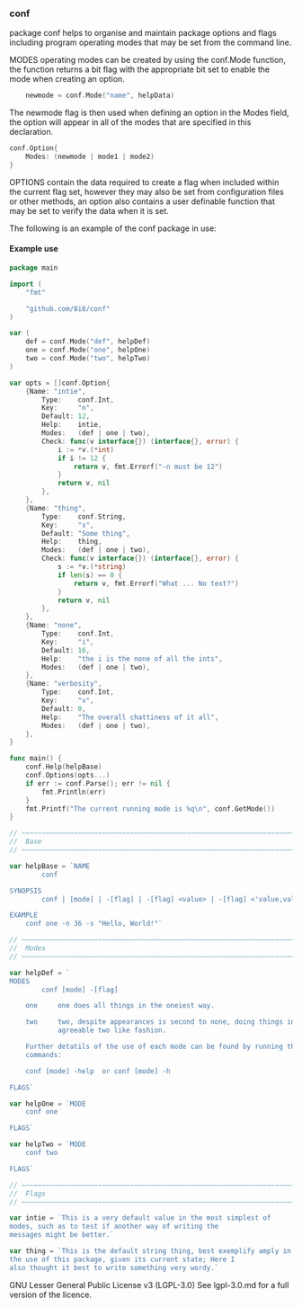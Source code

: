 ### conf

package conf helps to organise and maintain package options and flags including
program operating modes that may be set from the command line.

MODES operating modes can be created by using the conf.Mode function, the
function returns a bit flag with the appropriate bit set to enable the mode
when creating an option.

```go
	newmode = conf.Mode("name", helpData)
```

The newmode flag is then used when defining an option in the Modes field, the
option will appear in all of the modes that are specified in this declaration.

```go
conf.Option{
	Modes: (newmode | mode1 | mode2)
}
```

OPTIONS contain the data required to create a flag when included within the
current flag set, however they may also be set from configuration files or
other methods, an option also contains a user definable function that may be
set to verify the data when it is set.

The following is an example of the conf package in use:


#### Example use

```go
package main

import (
	"fmt"

	"github.com/8i8/conf"
)

var (
	def = conf.Mode("def", helpDef)
	one = conf.Mode("one", helpOne)
	two = conf.Mode("two", helpTwo)
)

var opts = []conf.Option{
	{Name: "intie",
		Type:    conf.Int,
		Key:     "n",
		Default: 12,
		Help:    intie,
		Modes:   (def | one | two),
		Check: func(v interface{}) (interface{}, error) {
			i := *v.(*int)
			if i != 12 {
				return v, fmt.Errorf("-n must be 12")
			}
			return v, nil
		},
	},
	{Name: "thing",
		Type:    conf.String,
		Key:     "s",
		Default: "Some thing",
		Help:    thing,
		Modes:   (def | one | two),
		Check: func(v interface{}) (interface{}, error) {
			s := *v.(*string)
			if len(s) == 0 {
				return v, fmt.Errorf("What ... No text?")
			}
			return v, nil
		},
	},
	{Name: "none",
		Type:    conf.Int,
		Key:     "i",
		Default: 16,
		Help:    "the i is the none of all the ints",
		Modes:   (def | one | two),
	},
	{Name: "verbosity",
		Type:    conf.Int,
		Key:     "v",
		Default: 0,
		Help:    "The overall chattiness of it all",
		Modes:   (def | one | two),
	},
}

func main() {
	conf.Help(helpBase)
	conf.Options(opts...)
	if err := conf.Parse(); err != nil {
		fmt.Println(err)
	}
	fmt.Printf("The current running mode is %q\n", conf.GetMode())
}

// ~~~~~~~~~~~~~~~~~~~~~~~~~~~~~~~~~~~~~~~~~~~~~~~~~~~~~~~~~~~~~~~~~~~~~~~~~
//  Base
// ~~~~~~~~~~~~~~~~~~~~~~~~~~~~~~~~~~~~~~~~~~~~~~~~~~~~~~~~~~~~~~~~~~~~~~~~~

var helpBase = `NAME
        conf

SYNOPSIS
        conf | [mode] | -[flag] | -[flag] <value> | -[flag] <'value,value,value'>

EXAMPLE
	conf one -n 36 -s "Hello, World!"`

// ~~~~~~~~~~~~~~~~~~~~~~~~~~~~~~~~~~~~~~~~~~~~~~~~~~~~~~~~~~~~~~~~~~~~~~~~~
//  Modes
// ~~~~~~~~~~~~~~~~~~~~~~~~~~~~~~~~~~~~~~~~~~~~~~~~~~~~~~~~~~~~~~~~~~~~~~~~~

var helpDef = `
MODES
        conf [mode] -[flag]

	one     one does all things in the oneiest way.

	two     two, despite appearances is second to none, doing things in an
	        agreeable two like fashion.

	Further detatils of the use of each mode can be found by running the
	commands:

	conf [mode] -help  or conf [mode] -h

FLAGS`

var helpOne = `MODE
	conf one

FLAGS`

var helpTwo = `MODE
	conf two

FLAGS`

// ~~~~~~~~~~~~~~~~~~~~~~~~~~~~~~~~~~~~~~~~~~~~~~~~~~~~~~~~~~~~~~~~~~~~~~~~~
//  Flags
// ~~~~~~~~~~~~~~~~~~~~~~~~~~~~~~~~~~~~~~~~~~~~~~~~~~~~~~~~~~~~~~~~~~~~~~~~~

var intie = `This is a very default value in the most simplest of
modes, such as to test if another way of writing the
messages might be better.`

var thing = `This is the default string thing, best exemplify amply in
the use of this package, given its current state; Here I
also thought it best to write something very wordy.`
```

GNU Lesser General Public License v3 (LGPL-3.0)
See lgpl-3.0.md for a full version of the licence.
